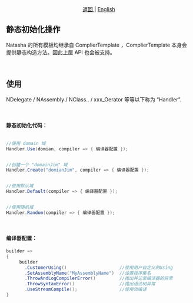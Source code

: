 
<p align="center">
 <a href="https://natasha.dotnetcore.xyz/"> 返回 </a> |  <a href="https://natasha.dotnetcore.xyz/en/static-init.html">English</a>
</p>  


## 静态初始化操作

Natasha 的所有模板均继承自 ComplierTemplate ，ComplierTemplate 本身会提供静态构造方法。因此上层 API 也会被支持。

<br/>

## 使用

 NDelegate / NAssembly / NClass.. / xxx_Oerator 等等以下称为 “Handler”.
 
<br/>

 #### 静态初始化代码：

```C#

//使用 domain 域
Handler.Use(domian, compiler => { 编译器配置 });


//创建一个 "domainJim" 域
Handler.Create("domianJim", compiler => { 编译器配置 });


//使用默认域
Handler.Default(compiler => { 编译器配置 });


//使用随机域
Handler.Random(compiler => { 编译器配置 });

```  
<br/>  

#### 编译器配置：

```C#
builder => 
{ 
     builder
       .CustomerUsing()                    //使用用户自定义的Using
       .SetAssemblyName("MyAssemblyName")  //设置程序集名
       .ThrowAndLogCompilerError()         //抛出并记录编译器的异常 
       .ThrowSyntaxError()                 //抛出语法树异常
       .UseStreamCompile();                //使用流编译
}
```

